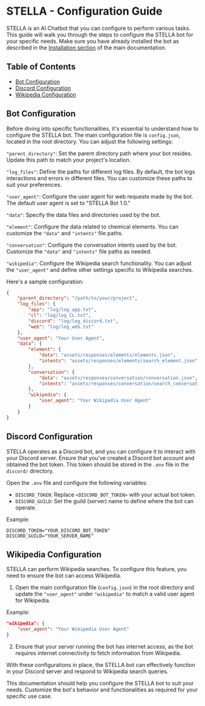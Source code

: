 # STELLA - Configuration Guide

STELLA is an AI Chatbot that you can configure to perform various tasks. This guide will walk you through the steps to configure the STELLA bot for your specific needs. Make sure you have already installed the bot as described in the [Installation section]() of the main documentation.

 ## Table of Contents

 - [Bot Configuration]()
 - [Discord Configuration]()
 - [Wikipedia Configuration]()

 ## Bot Configuration

 Before diving into specific functionalities, it's essential to understand how to configure the STELLA bot. The main configuration file is `config.json`, located in the root directory. You can adjust the following settings:

 `"parent_directory"`: Set the parent directory path where your bot resides. Update this path to match your project's location.

`"log_files"`: Define the paths for different log files. By default, the bot logs interactions and errors in different files. You can customize these paths to suit your preferences.

`"user_agent"`: Configure the user agent for web requests made by the bot. The default user agent is set to "STELLA Bot 1.0."

`"data"`: Specify the data files and directories used by the bot.

  `"element"`: Configure the data related to chemical elements. You can customize the `"data"` and `"intents"` file paths.

  `"conversation"`: Configure the conversation intents used by the bot. Customize the `"data"` and `"intents"` file paths as needed.

  `"wikipedia"`: Configure the Wikipedia search functionality. You can adjust the `"user_agent"` and define other settings specific to Wikipedia searches.

Here's a sample configuration:

```JSON
{
    "parent_directory": "/path/to/your/project",
    "log_files": {
        "app": "log/log_app.txt",
        "cl": "log/log_CL.txt",
        "discord": "log/log_discord.txt",
        "web": "log/log_web.txt"
    },
    "user_agent": "Your User Agent",
    "data": {
        "element": {
            "data": "assets/responses/elements/elements.json",
            "intents": "assets/responses/elements/search_element.json"
        },
        "conversation": {
            "data": "assets/responses/conversation/conversation.json",
            "intents": "assets/responses/conversation/search_conversation.py"
        },
        "wikipedia": {
            "user_agent": "Your Wikipedia User Agent"
        }
    }
}
```

## Discord Configuration

STELLA operates as a Discord bot, and you can configure it to interact with your Discord server. Ensure that you've created a Discord bot account and obtained the bot token. This token should be stored in the `.env` file in the `discord/` directory.

Open the `.env` file and configure the following variables:

 - `DISCORD_TOKEN`: Replace `<DISCORD_BOT_TOKEN>` with your actual bot token.
 - `DISCORD_GUILD`: Set the guild (server) name to define where the bot can operate.

Example:

```Dotenv
DISCORD_TOKEN="YOUR_DISCORD_BOT_TOKEN"
DISCORD_GUILD="YOUR_SERVER_NAME"
```

 ## Wikipedia Configuration

STELLA can perform Wikipedia searches. To configure this feature, you need to ensure the bot can access Wikipedia.

1. Open the main configuration file (`config.json`) in the root directory and update the `"user_agent"` under `"wikipedia"` to match a valid user agent for Wikipedia.

Example:

```JSON
"wikipedia": {
    "user_agent": "Your Wikipedia User Agent"
}
```

2. Ensure that your server running the bot has internet access, as the bot requires internet connectivity to fetch information from Wikipedia.

With these configurations in place, the STELLA bot can effectively function in your Discord server and respond to Wikipedia search queries.

This documentation should help you configure the STELLA bot to suit your needs. Customize the bot's behavior and functionalities as required for your specific use case.


